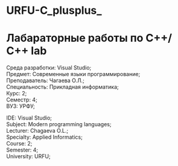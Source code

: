 # URFU-C_plusplus_


#  Лабараторные работы по C++/ C++ lab   

Среда разработки:   Visual Studio;  
Предмет:            Современные языки программирование;  
Преподаватель:      Чагаева О.Л.;  
Специальность:      Прикладная информатика;  
Курс:               2;  
Семестр:            4;  
ВУЗ:                УРФУ;  




IDE:        Visual Studio;  
Subject:    Modern programming languages;  
Lecturer:   Chagaeva O.L.;  
Specialty:  Applied Informatics;  
Course:     2;  
Semester:   4;  
University: URFU;  
